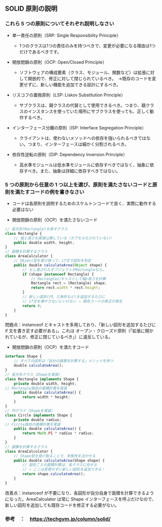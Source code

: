 ## SOLID 原則の説明

### これら 5 つの原則についてそれぞれ説明しなさい

- 単一責任の原則（SRP: Single Responsibility Principle）

  - 1つのクラスは1つの責任のみを持つべきで、変更が必要になる理由は1つだけであるべきです。

- 開放閉鎖の原則（OCP: Open/Closed Principle）

  - ソフトウェアの構成要素（クラス、モジュール、関数など）は拡張に対して開放的で、修正に対して閉じられているべき。　→既存のコードを変更せずに、新しい機能を追加できる設計にするべき。

- リスコフの置換原則（LSP: Liskov Substitution Principle）

  - サブクラスは、親クラスの代替として使用できるべき。つまり、親クラスのインスタンスを使っていた場所にサブクラスを使っても、正しく動作するべき。

- インターフェース分離の原則（ISP: Interface Segregation Principle）

  - クライアントは、使わないメソッドへの依存を強いられるべきではない。つまり、インターフェースは細かく分割されるべき。

- 依存性逆転の原則（DIP: Dependency Inversion Principle）
  - 高水準モジュールは低水準モジュールに依存すべきではなく、抽象に依存すべき。また、抽象は詳細に依存すべきではない。

### 5 つの原則から任意の 1 つ以上を選び、原則を満たさないコードと原則を満たすコードの例を書きなさい

- コードは各原則を説明するためのスケルトンコードで良く、実際に動作する必要はない

- 開放閉鎖の原則（OCP）を満たさないコード

```js
// 長方形(Rectangle)を表すクラス
class Rectangle {
    // 幅と高さを直接公開している（カプセル化されていない）
    public double width, height;
}
// 面積を計算するクラス
class AreaCalculator {
    // Object型を受け取って、if文で図形を判定
    public double calculateArea(Object shape) {
        // もし渡されたオブジェクトがRectangleなら…
        if (shape instanceof Rectangle) {
            // Rectangleにキャストして幅×高さを計算
            Rectangle rect = (Rectangle) shape;
            return rect.width * rect.height;
        }
        // 新しい図形(円、三角形など)を追加するたびに
        // if文を増やさないといけない → 既存コードの修正が発生
        return 0;
    }
}

```

問題点：instanceof とキャストを多用しており、「新しい図形を追加するたびに if 文を書き足す必要がある」。これは オープン・クローズド原則（「拡張に開かれているが、修正に閉じているべき」）に違反している。

- 開放閉鎖の原則（OCP）を満たすコード

```js
interface Shape {
    // すべての図形は「自分の面積を計算する」メソッドを持つ
    double calculateArea();
}
// 長方形クラス（Shapeを実装）
class Rectangle implements Shape {
    private double width, height;
// Rectangle独自の面積計算を実装
    public double calculateArea() {
        return width * height;
    }
}
// 円クラス（Shapeを実装）
class Circle implements Shape {
    private double radius;
// Circle独自の面積計算を実装
    public double calculateArea() {
        return Math.PI * radius * radius;
    }
}
// 面積を計算するクラス
class AreaCalculator {
    // Shape型を受け取ることで、多態性を活かせる
    public double calculateArea(Shape shape) {
        // 図形ごとの面積計算は、各クラスに任せる
        // → ここは変更せずに新しい図形を追加できる！
        return shape.calculateArea();
    }
}

```

改善点：instanceof が不要になり、各図形が自分自身で面積を計算できるようになった。AreaCalculator は常に Shape インターフェースを呼ぶだけなので、新しい図形を追加しても既存コードを修正する必要がない。

### 参考　：　https://techgym.jp/column/solid/
